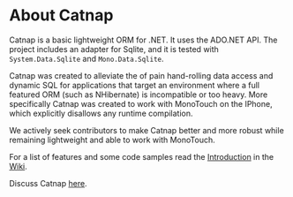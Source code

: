 # About Catnap

Catnap is a basic lightweight ORM for .NET. It uses the ADO.NET API. The project includes an adapter for Sqlite, and it 
is tested with ```System.Data.Sqlite``` and ```Mono.Data.Sqlite```.

Catnap was created to alleviate the of pain hand-rolling data access and dynamic SQL for applications that target an 
environment where a full featured ORM (such as NHibernate) is incompatible or too heavy. More specifically Catnap was created to 
work with MonoTouch on the IPhone, which explicitly disallows any runtime compilation.

We actively seek contributors to make Catnap better and more robust while remaining lightweight and able to work with MonoTouch.

For a list of features and some code samples read the [Introduction](https://github.com/timscott/catnap/wiki/Introduction) in the [Wiki](https://github.com/timscott/catnap/wiki/Introduction).

Discuss Catnap [here](http://groups.google.com/group/catnap-orm-discuss).
